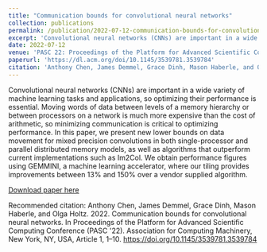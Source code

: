 ```yaml
---
title: "Communication bounds for convolutional neural networks"
collection: publications
permalink: /publication/2022-07-12-communication-bounds-for-convolutional-neural-networks
excerpt: 'Convolutional neural networks (CNNs) are important in a wide variety of machine learning tasks and applications, so optimizing their performance is essential.'
date: 2022-07-12
venue: 'PASC 22: Proceedings of the Platform for Advanced Scientific Computing Conference'
paperurl: 'https://dl.acm.org/doi/10.1145/3539781.3539784'
citation: 'Anthony Chen, James Demmel, Grace Dinh, Mason Haberle, and Olga Holtz. 2022. Communication bounds for convolutional neural networks. In Proceedings of the Platform for Advanced Scientific Computing Conference (PASC '22). Association for Computing Machinery, New York, NY, USA, Article 1, 1–10. https://doi.org/10.1145/3539781.3539784'
---
```

Convolutional neural networks (CNNs) are important in a wide variety of machine learning tasks and applications, so optimizing their performance is essential. Moving words of data between levels of a memory hierarchy or between processors on a network is much more expensive than the cost of arithmetic, so minimizing communication is critical to optimizing performance. In this paper, we present new lower bounds on data movement for mixed precision convolutions in both single-processor and parallel distributed memory models, as well as algorithms that outperform current implementations such as Im2Col. We obtain performance figures using GEMMINI, a machine learning accelerator, where our tiling provides improvements between 13% and 150% over a vendor supplied algorithm.

[Download paper here](https://arxiv.org/abs/2204.08279)

Recommended citation: Anthony Chen, James Demmel, Grace Dinh, Mason Haberle, and Olga Holtz. 2022. Communication bounds for convolutional neural networks. In Proceedings of the Platform for Advanced Scientific Computing Conference (PASC '22). Association for Computing Machinery, New York, NY, USA, Article 1, 1–10. https://doi.org/10.1145/3539781.3539784